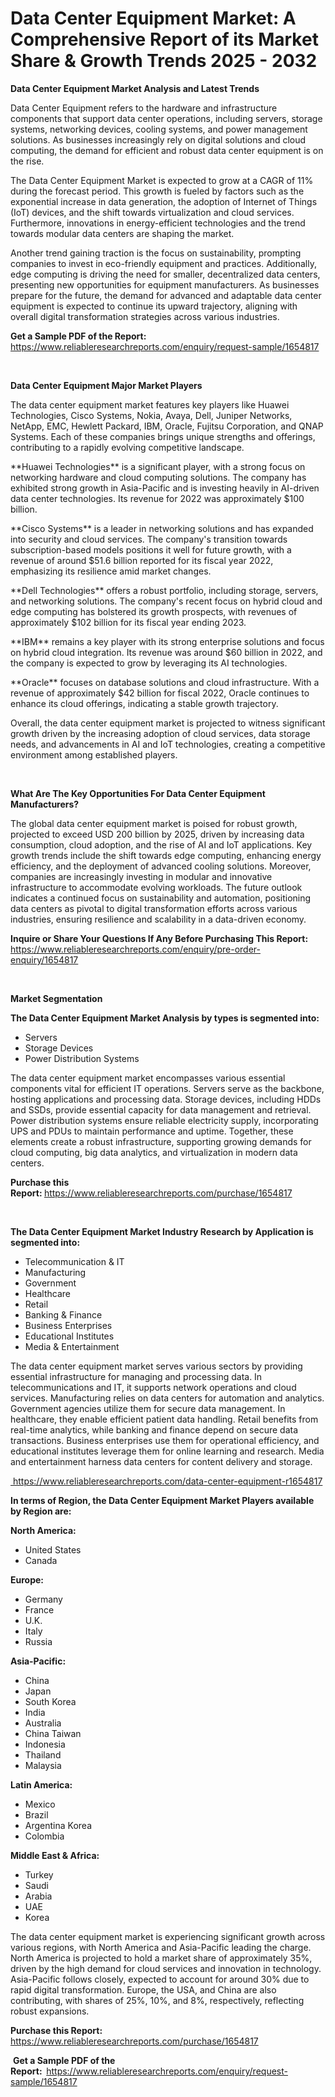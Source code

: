 <p><h1>Data Center Equipment Market: A Comprehensive Report of its Market Share & Growth Trends 2025 - 2032</h1></p><p><strong>Data Center Equipment Market Analysis and Latest Trends</strong></p>
<p><p>Data Center Equipment refers to the hardware and infrastructure components that support data center operations, including servers, storage systems, networking devices, cooling systems, and power management solutions. As businesses increasingly rely on digital solutions and cloud computing, the demand for efficient and robust data center equipment is on the rise. </p><p>The Data Center Equipment Market is expected to grow at a CAGR of 11% during the forecast period. This growth is fueled by factors such as the exponential increase in data generation, the adoption of Internet of Things (IoT) devices, and the shift towards virtualization and cloud services. Furthermore, innovations in energy-efficient technologies and the trend towards modular data centers are shaping the market.</p><p>Another trend gaining traction is the focus on sustainability, prompting companies to invest in eco-friendly equipment and practices. Additionally, edge computing is driving the need for smaller, decentralized data centers, presenting new opportunities for equipment manufacturers. As businesses prepare for the future, the demand for advanced and adaptable data center equipment is expected to continue its upward trajectory, aligning with overall digital transformation strategies across various industries.</p></p>
<p><strong>Get a Sample PDF of the Report:&nbsp;</strong> <a href="https://www.reliableresearchreports.com/enquiry/request-sample/1654817?utm_campaign=2251&utm_medium=2&utm_source=Github&utm_content=ia&utm_term=16042025&utm_id=data-center-equipment">https://www.reliableresearchreports.com/enquiry/request-sample/1654817</a></p>
<p>&nbsp;</p>
<p><strong>Data Center Equipment Major Market Players</strong></p>
<p><p>The data center equipment market features key players like Huawei Technologies, Cisco Systems, Nokia, Avaya, Dell, Juniper Networks, NetApp, EMC, Hewlett Packard, IBM, Oracle, Fujitsu Corporation, and QNAP Systems. Each of these companies brings unique strengths and offerings, contributing to a rapidly evolving competitive landscape.</p><p>**Huawei Technologies** is a significant player, with a strong focus on networking hardware and cloud computing solutions. The company has exhibited strong growth in Asia-Pacific and is investing heavily in AI-driven data center technologies. Its revenue for 2022 was approximately $100 billion.</p><p>**Cisco Systems** is a leader in networking solutions and has expanded into security and cloud services. The company's transition towards subscription-based models positions it well for future growth, with a revenue of around $51.6 billion reported for its fiscal year 2022, emphasizing its resilience amid market changes.</p><p>**Dell Technologies** offers a robust portfolio, including storage, servers, and networking solutions. The company's recent focus on hybrid cloud and edge computing has bolstered its growth prospects, with revenues of approximately $102 billion for its fiscal year ending 2023.</p><p>**IBM** remains a key player with its strong enterprise solutions and focus on hybrid cloud integration. Its revenue was around $60 billion in 2022, and the company is expected to grow by leveraging its AI technologies.</p><p>**Oracle** focuses on database solutions and cloud infrastructure. With a revenue of approximately $42 billion for fiscal 2022, Oracle continues to enhance its cloud offerings, indicating a stable growth trajectory.</p><p>Overall, the data center equipment market is projected to witness significant growth driven by the increasing adoption of cloud services, data storage needs, and advancements in AI and IoT technologies, creating a competitive environment among established players.</p></p>
<p>&nbsp;</p>
<p><strong>What Are The Key Opportunities For Data Center Equipment Manufacturers?</strong></p>
<p><p>The global data center equipment market is poised for robust growth, projected to exceed USD 200 billion by 2025, driven by increasing data consumption, cloud adoption, and the rise of AI and IoT applications. Key growth trends include the shift towards edge computing, enhancing energy efficiency, and the deployment of advanced cooling solutions. Moreover, companies are increasingly investing in modular and innovative infrastructure to accommodate evolving workloads. The future outlook indicates a continued focus on sustainability and automation, positioning data centers as pivotal to digital transformation efforts across various industries, ensuring resilience and scalability in a data-driven economy.</p></p>
<p><strong>Inquire or Share Your Questions If Any Before Purchasing This Report:</strong> <a href="https://www.reliableresearchreports.com/enquiry/pre-order-enquiry/1654817?utm_campaign=2251&utm_medium=2&utm_source=Github&utm_content=ia&utm_term=16042025&utm_id=data-center-equipment">https://www.reliableresearchreports.com/enquiry/pre-order-enquiry/1654817</a></p>
<p>&nbsp;</p>
<p><strong>Market Segmentation</strong></p>
<p><strong>The Data Center Equipment Market Analysis by types is segmented into:</strong></p>
<p><ul><li>Servers</li><li>Storage Devices</li><li>Power Distribution Systems</li></ul></p>
<p><p>The data center equipment market encompasses various essential components vital for efficient IT operations. Servers serve as the backbone, hosting applications and processing data. Storage devices, including HDDs and SSDs, provide essential capacity for data management and retrieval. Power distribution systems ensure reliable electricity supply, incorporating UPS and PDUs to maintain performance and uptime. Together, these elements create a robust infrastructure, supporting growing demands for cloud computing, big data analytics, and virtualization in modern data centers.</p></p>
<p><strong>Purchase this Report:&nbsp;</strong><a href="https://www.reliableresearchreports.com/purchase/1654817?utm_campaign=2251&utm_medium=2&utm_source=Github&utm_content=ia&utm_term=16042025&utm_id=data-center-equipment">https://www.reliableresearchreports.com/purchase/1654817</a></p>
<p>&nbsp;</p>
<p><strong>The Data Center Equipment Market Industry Research by Application is segmented into:</strong></p>
<p><ul><li>Telecommunication & IT</li><li>Manufacturing</li><li>Government</li><li>Healthcare</li><li>Retail</li><li>Banking & Finance</li><li>Business Enterprises</li><li>Educational Institutes</li><li>Media & Entertainment</li></ul></p>
<p><p>The data center equipment market serves various sectors by providing essential infrastructure for managing and processing data. In telecommunications and IT, it supports network operations and cloud services. Manufacturing relies on data centers for automation and analytics. Government agencies utilize them for secure data management. In healthcare, they enable efficient patient data handling. Retail benefits from real-time analytics, while banking and finance depend on secure data transactions. Business enterprises use them for operational efficiency, and educational institutes leverage them for online learning and research. Media and entertainment harness data centers for content delivery and storage.</p></p>
<p><a href="https://www.reliableresearchreports.com/data-center-equipment-r1654817?utm_campaign=2251&utm_medium=2&utm_source=Github&utm_content=ia&utm_term=16042025&utm_id=data-center-equipment">&nbsp;https://www.reliableresearchreports.com/data-center-equipment-r1654817</a></p>
<p><strong>In terms of Region, the Data Center Equipment Market Players available by Region are:</strong></p>
<p>
    <p> <strong> North America: </strong>
        <ul>
            <li>United States</li>
            <li>Canada</li>
        </ul>
        </p> 
    <p> <strong> Europe: </strong>
        <ul>
            <li>Germany</li>
            <li>France</li>
            <li>U.K.</li>
            <li>Italy</li>
            <li>Russia</li>
        </ul>
        </p> 
    <p> <strong> Asia-Pacific: </strong>
        <ul>
            <li>China</li>
            <li>Japan</li>
            <li>South Korea</li>
            <li>India</li>
            <li>Australia</li>
            <li>China Taiwan</li>
            <li>Indonesia</li>
            <li>Thailand</li>
            <li>Malaysia</li>
        </ul>
        </p> 
    <p> <strong> Latin America: </strong>
        <ul>
            <li>Mexico</li>
            <li>Brazil</li>
            <li>Argentina Korea</li>
            <li>Colombia</li>
        </ul>
        </p> 
    <p> <strong> Middle East & Africa: </strong>
        <ul>
            <li>Turkey</li>
            <li>Saudi</li>
            <li>Arabia</li>
            <li>UAE</li>
            <li>Korea</li>
        </ul>
    </p>
    </p>
<p><p>The data center equipment market is experiencing significant growth across various regions, with North America and Asia-Pacific leading the charge. North America is projected to hold a market share of approximately 35%, driven by the high demand for cloud services and innovation in technology. Asia-Pacific follows closely, expected to account for around 30% due to rapid digital transformation. Europe, the USA, and China are also contributing, with shares of 25%, 10%, and 8%, respectively, reflecting robust expansions.</p></p>
<p><strong>Purchase this Report: </strong><a href="https://www.reliableresearchreports.com/purchase/1654817?utm_campaign=2251&utm_medium=2&utm_source=Github&utm_content=ia&utm_term=16042025&utm_id=data-center-equipment">https://www.reliableresearchreports.com/purchase/1654817</a></p>
<p>&nbsp;<strong>Get a Sample PDF of the Report:&nbsp;&nbsp;</strong><a href="https://www.reliableresearchreports.com/enquiry/request-sample/1654817?utm_campaign=2251&utm_medium=2&utm_source=Github&utm_content=ia&utm_term=16042025&utm_id=data-center-equipment">https://www.reliableresearchreports.com/enquiry/request-sample/1654817</a></p>
<p><strong></strong></p>
<p><p></p><p></p><p></p></p>